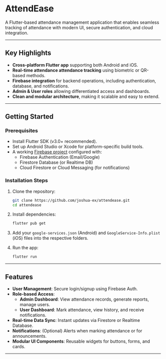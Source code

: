 # AttendEase

A Flutter-based attendance management application that enables seamless tracking of attendance with modern UI, secure authentication, and cloud integration.

---

##  Key Highlights

- **Cross-platform Flutter app** supporting both Android and iOS.
- **Real-time attendance attendance tracking** using biometric or QR-based methods.
- **Firebase integration** for backend operations, including authentication, database, and notifications.
- **Admin & User roles** allowing differentiated access and dashboards.
- **Clean and modular architecture**, making it scalable and easy to extend.

---

##  Getting Started

### Prerequisites

- Install Flutter SDK (v3.0+ recommended).
- Set up Android Studio or Xcode for platform-specific build tools.
- A working [Firebase project](https://console.firebase.google.com) configured with:
  - Firebase Authentication (Email/Google)
  - Firestore Database (or Realtime DB)
  - Cloud Firestore or Cloud Messaging (for notifications)

### Installation Steps

1. Clone the repository:
    ```bash
    git clone https://github.com/joshua-ex/attendease.git
    cd attendease
    ```

2. Install dependencies:
    ```bash
    flutter pub get
    ```

3. Add your `google-services.json` (Android) and `GoogleService-Info.plist` (iOS) files into the respective folders.

4. Run the app:
    ```bash
    flutter run
    ```

---

##  Features

- **User Management**: Secure login/signup using Firebase Auth.
- **Role-based Access**:
  - **Admin Dashboard**: View attendance records, generate reports, manage users.
  - **User Dashboard**: Mark attendance, view history, and receive notifications.
- **Real-time Data Sync**: Instant updates via Firestore or Realtime Database.
- **Notifications**: (Optional) Alerts when marking attendance or for announcements.
- **Modular UI Components**: Reusable widgets for buttons, forms, and cards.

---


